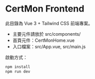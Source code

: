 # CertMon Frontend

此目錄為 Vue 3 + Tailwind CSS 前端專案。

- 主要元件請放於 src/components/
- 首頁元件：CertMonHome.vue
- 入口檔案：src/App.vue, src/main.js

啟動方式：
```bash
npm install
npm run dev
```
